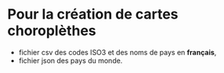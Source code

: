 # Pour la création de cartes choroplèthes

* fichier csv des codes ISO3 et des noms de pays en __français__,  
* fichier json des pays du monde.
